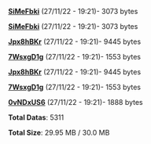 [**SiMeFbki**](/data/SiMeFbki.txt) (27/11/22 - 19:21)- 3073 bytes

[**SiMeFbki**](/data/SiMeFbki.txt) (27/11/22 - 19:21)- 3073 bytes

[**Jpx8hBKr**](/data/Jpx8hBKr.txt) (27/11/22 - 19:21)- 9445 bytes

[**7WsxgD1g**](/data/7WsxgD1g.txt) (27/11/22 - 19:21)- 1553 bytes

[**Jpx8hBKr**](/data/Jpx8hBKr.txt) (27/11/22 - 19:21)- 9445 bytes

[**7WsxgD1g**](/data/7WsxgD1g.txt) (27/11/22 - 19:21)- 1553 bytes

[**0vNDxUS6**](/data/0vNDxUS6.txt) (27/11/22 - 19:21)- 1888 bytes

**Total Datas**: 5311

**Total Size**: 29.95 MB / 30.0 MB